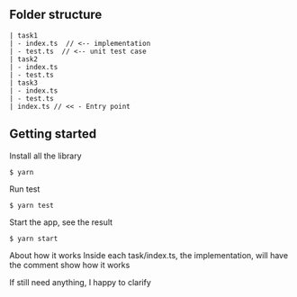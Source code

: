 ## Folder structure

```
| task1
| - index.ts  // <-- implementation
| - test.ts  // <-- unit test case
| task2
| - index.ts
| - test.ts
| task3
| - index.ts
| - test.ts
| index.ts // << - Entry point
```

## Getting started

Install all the library

```
$ yarn
```

Run test

```
$ yarn test
```

Start the app, see the result

```
$ yarn start
```

About how it works
Inside each task/index.ts, the implementation, will have the comment show how it works

If still need anything, I happy to clarify
